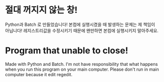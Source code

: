 # 절대 꺼지지 않는 창!
Python과 Batch 로 만들었습니다!
본컴에 실행시켰을 때 발생하는 문제는 제 책임이 아닙니다!
레지스트리값을 수정시키기 때문에 왠만하면 본컴에 실행시키지 말아주세요.

# Program that unable to close!
Made with Python and Batch.
I'm not have responsibility that what happens when you run this program on your main computer.
Please don't run in main computer because it edit regedit.
